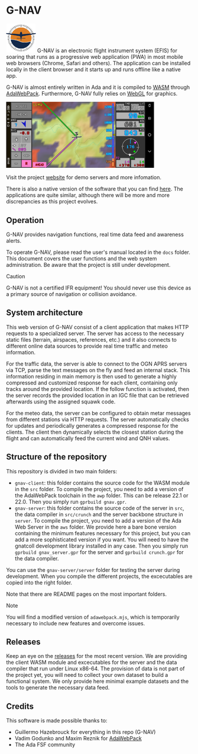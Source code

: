 # G-NAV 
<img src="./docs/g-nav-logo-small.png" width="80">
G-NAV is an electronic flight instrument system (EFIS) for soaring that runs as a progressive web application (PWA) in most mobile web browsers (Chrome, Safari and others).
The application can be installed locally in the client browser and it starts up and runs offline like a native app.

G-NAV is almost entirely written in Ada and it is compiled to [WASM](https://webassembly.org/) through [AdaWebPack](https://github.com/godunko/adawebpack). Furthermore, G-NAV fully relies on [WebGL](https://www.khronos.org/webgl/) for graphics.

<img src="./docs/V4A/screenshots/V4A_Range.jpg" width="400">

Visit the project [website](https://go-gliding.app) for demo servers and more infomation.

There is also a native version of the software that you can find [here](https://github.com/GuillermoHazebrouck/gnav). The applications are quite similar, although there will be more and more discrepancies as this project evolves.

## Operation
G-NAV provides navigation functions, real time data feed and awareness alerts.

To operate G-NAV, please read the user's manual located in the `docs` folder. This document covers the user functions and the web system administration. Be aware that the project is still under development.

> [!CAUTION]
> G-NAV is not a certified IFR equipment! You should never use this device as a primary source of navigation or collision avoidance.

## System architecture
This web version of G-NAV consist of a client application that makes HTTP requests to a specialized server. The server has access to the necessary static files (terrain, airspaces, references, etc.) and it also connects to different online data sources to provide real time traffic and meteo information.

For the traffic data, the server is able to connect to the OGN APRS servers via TCP, parse the text messages on the fly and feed an internal stack. This information residing in main memory is then used to generate a highly compressed and customized response for each client, containing only tracks around the provided location. If the follow function is activated, then the server records the provided location in an IGC file that can be retrieved afterwards using the assigned squawk code.

For the meteo data, the server can be configured to obtain metar messages from different stations via HTTP requests. The server automatically checks for updates and periodically generates a compressed response for the clients. The client then dynamically selects the closest station during the flight and can automatically feed the current wind and QNH values.

## Structure of the repository
This repository is divided in two main folders:
- `gnav-client`: this folder contains the source code for the WASM module in the `src` folder. To compile the project, you need to add a version of the AdaWebPack toolchain in the `awp` folder. This can be release 22.1 or 22.0. Then you simply run `gprbuild gnav.gpr`.
- `gnav-server`: this folder contains the source code of the server in `src`, the data compiler in `src/crunch` and the server backbone structure in `server`. To compile the project, you need to add a version of the Ada Web Server in the `aws` folder. We provide here a bare bone version containing the minimum features necessary for this project, but you can add a more sophisticated version if you want. You will need to have the gnatcoll development library installed in any case. Then you simply run `gprbuild gnav_server.gpr` for the server and `gprbuild crunch.gpr` for the data compiler.

You can use the `gnav-server/server` folder for testing the server during development. When you compile the different projects, the excecutables are copied into the right folder.

Note that there are README pages on the most important folders.

> [!NOTE]
> You will find a modified version of `adawebpack.mjs`, which is temporarily necessary to include new features and overcome issues.

## Releases
Keep an eye on the [releases](https://github.com/GuillermoHazebrouck/gnav-web/releases) for the most recent version. We are providing the client WASM module and excecutables for the server and the data compiler that run under Linux x86-64.
The provision of data is not part of the project yet, you will need to collect your own dataset to build a functional system. We only provide here minimal example datasets and the tools to generate the necessary data feed.

## Credits
This software is made possible thanks to:
- Guillermo Hazebrouck for everything in this repo (G-NAV)
- Vadim Godunko and Maxim Reznik for [AdaWebPack](https://github.com/godunko/adawebpack)
- The Ada FSF community
